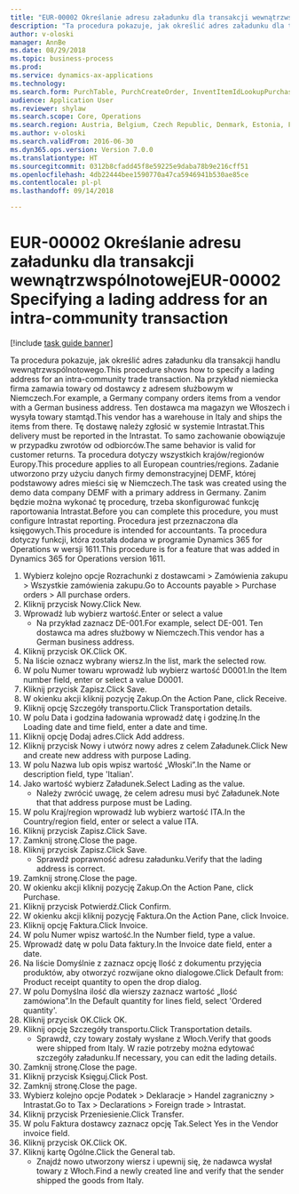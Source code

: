 ```yaml
--- 
title: "EUR-00002 Określanie adresu załadunku dla transakcji wewnątrzwspólnotowej"
description: "Ta procedura pokazuje, jak określić adres załadunku dla transakcji handlu wewnątrzwspólnotowego."
author: v-oloski
manager: AnnBe
ms.date: 08/29/2018
ms.topic: business-process
ms.prod: 
ms.service: dynamics-ax-applications
ms.technology: 
ms.search.form: PurchTable, PurchCreateOrder, InventItemIdLookupPurchase, TransportationDocument, LogisticsPostalAddress, SysLookupMultiSelectGrid,  VendEditInvoice, VendEditInvoiceDefaultQuantityForLinesDropDialog, Intrastat, SysQueryForm
audience: Application User
ms.reviewer: shylaw
ms.search.scope: Core, Operations
ms.search.region: Austria, Belgium, Czech Republic, Denmark, Estonia, Finland, France, Germany, Hungary, Ireland, Italy, Latvia, Lithuania, Netherlands, Poland, Spain, Sweden, United Kingdom
ms.author: v-oloski
ms.search.validFrom: 2016-06-30
ms.dyn365.ops.version: Version 7.0.0
ms.translationtype: HT
ms.sourcegitcommit: 0312b8cfadd45f8e59225e9daba78b9e216cff51
ms.openlocfilehash: 4db22444bee1590770a47ca5946941b530ae85ce
ms.contentlocale: pl-pl
ms.lasthandoff: 09/14/2018

---
```

# <a name="eur-00002-specifying-a-lading-address-for-an-intra-community-transaction"></a><span data-ttu-id="e4e6a-103">EUR-00002 Określanie adresu załadunku dla transakcji wewnątrzwspólnotowej</span><span class="sxs-lookup"><span data-stu-id="e4e6a-103">EUR-00002 Specifying a lading address for an intra-community transaction</span></span>

[!include [task guide banner](../../includes/task-guide-banner.md)]

<span data-ttu-id="e4e6a-104">Ta procedura pokazuje, jak określić adres załadunku dla transakcji handlu wewnątrzwspólnotowego.</span><span class="sxs-lookup"><span data-stu-id="e4e6a-104">This procedure shows how to specify a lading address for an intra-community trade transaction.</span></span> <span data-ttu-id="e4e6a-105">Na przykład niemiecka firma zamawia towary od dostawcy z adresem służbowym w Niemczech.</span><span class="sxs-lookup"><span data-stu-id="e4e6a-105">For example, a Germany company orders items from a vendor with a German business address.</span></span> <span data-ttu-id="e4e6a-106">Ten dostawca ma magazyn we Włoszech i wysyła towary stamtąd.</span><span class="sxs-lookup"><span data-stu-id="e4e6a-106">This vendor has a warehouse in Italy and ships the items from there.</span></span> <span data-ttu-id="e4e6a-107">Tę dostawę należy zgłosić w systemie Intrastat.</span><span class="sxs-lookup"><span data-stu-id="e4e6a-107">This delivery must be reported in the Intrastat.</span></span> <span data-ttu-id="e4e6a-108">To samo zachowanie obowiązuje w przypadku zwrotów od odbiorców.</span><span class="sxs-lookup"><span data-stu-id="e4e6a-108">The same behavior is valid for customer returns.</span></span>
<span data-ttu-id="e4e6a-109">Ta procedura dotyczy wszystkich krajów/regionów Europy.</span><span class="sxs-lookup"><span data-stu-id="e4e6a-109">This procedure applies to all European countries/regions.</span></span> <span data-ttu-id="e4e6a-110">Zadanie utworzono przy użyciu danych firmy demonstracyjnej DEMF, której podstawowy adres mieści się w Niemczech.</span><span class="sxs-lookup"><span data-stu-id="e4e6a-110">The task was created using the demo data company DEMF with a primary address in Germany.</span></span> <span data-ttu-id="e4e6a-111">Zanim będzie można wykonać tę procedurę, trzeba skonfigurować funkcję raportowania Intrastat.</span><span class="sxs-lookup"><span data-stu-id="e4e6a-111">Before you can complete this procedure, you must configure Intrastat reporting.</span></span> <span data-ttu-id="e4e6a-112">Procedura jest przeznaczona dla księgowych.</span><span class="sxs-lookup"><span data-stu-id="e4e6a-112">This procedure is intended for accountants.</span></span> <span data-ttu-id="e4e6a-113">Ta procedura dotyczy funkcji, która została dodana w programie Dynamics 365 for Operations w wersji 1611.</span><span class="sxs-lookup"><span data-stu-id="e4e6a-113">This procedure is for a feature that was added in Dynamics 365 for Operations version 1611.</span></span>

1. <span data-ttu-id="e4e6a-114">Wybierz kolejno opcje Rozrachunki z dostawcami > Zamówienia zakupu > Wszystkie zamówienia zakupu.</span><span class="sxs-lookup"><span data-stu-id="e4e6a-114">Go to Accounts payable > Purchase orders > All purchase orders.</span></span>
2. <span data-ttu-id="e4e6a-115">Kliknij przycisk Nowy.</span><span class="sxs-lookup"><span data-stu-id="e4e6a-115">Click New.</span></span>
3. <span data-ttu-id="e4e6a-116">Wprowadź lub wybierz wartość.</span><span class="sxs-lookup"><span data-stu-id="e4e6a-116">Enter or select a value</span></span>
    * <span data-ttu-id="e4e6a-117">Na przykład zaznacz DE-001.</span><span class="sxs-lookup"><span data-stu-id="e4e6a-117">For example, select DE-001.</span></span> <span data-ttu-id="e4e6a-118">Ten dostawca ma adres służbowy w Niemczech.</span><span class="sxs-lookup"><span data-stu-id="e4e6a-118">This vendor has a German business address.</span></span>  
4. <span data-ttu-id="e4e6a-119">Kliknij przycisk OK.</span><span class="sxs-lookup"><span data-stu-id="e4e6a-119">Click OK.</span></span>
5. <span data-ttu-id="e4e6a-120">Na liście oznacz wybrany wiersz.</span><span class="sxs-lookup"><span data-stu-id="e4e6a-120">In the list, mark the selected row.</span></span>
6. <span data-ttu-id="e4e6a-121">W polu Numer towaru wprowadź lub wybierz wartość D0001.</span><span class="sxs-lookup"><span data-stu-id="e4e6a-121">In the Item number field, enter or select a value D0001.</span></span>
7. <span data-ttu-id="e4e6a-122">Kliknij przycisk Zapisz.</span><span class="sxs-lookup"><span data-stu-id="e4e6a-122">Click Save.</span></span>
8. <span data-ttu-id="e4e6a-123">W okienku akcji kliknij pozycję Zakup.</span><span class="sxs-lookup"><span data-stu-id="e4e6a-123">On the Action Pane, click Receive.</span></span>
9. <span data-ttu-id="e4e6a-124">Kliknij opcję Szczegóły transportu.</span><span class="sxs-lookup"><span data-stu-id="e4e6a-124">Click Transportation details.</span></span>
10. <span data-ttu-id="e4e6a-125">W polu Data i godzina ładowania wprowadź datę i godzinę.</span><span class="sxs-lookup"><span data-stu-id="e4e6a-125">In the Loading date and time field, enter a date and time.</span></span>
11. <span data-ttu-id="e4e6a-126">Kliknij opcję Dodaj adres.</span><span class="sxs-lookup"><span data-stu-id="e4e6a-126">Click Add address.</span></span>
12. <span data-ttu-id="e4e6a-127">Kliknij przycisk Nowy i utwórz nowy adres z celem Załadunek.</span><span class="sxs-lookup"><span data-stu-id="e4e6a-127">Click New and create new address with purpose Lading.</span></span>
13. <span data-ttu-id="e4e6a-128">W polu Nazwa lub opis wpisz wartość „Włoski”.</span><span class="sxs-lookup"><span data-stu-id="e4e6a-128">In the Name or description field, type 'Italian'.</span></span>
14. <span data-ttu-id="e4e6a-129">Jako wartość wybierz Załadunek.</span><span class="sxs-lookup"><span data-stu-id="e4e6a-129">Select Lading as the value.</span></span>
    * <span data-ttu-id="e4e6a-130">Należy zwrócić uwagę, że celem adresu musi być Załadunek.</span><span class="sxs-lookup"><span data-stu-id="e4e6a-130">Note that that address purpose must be Lading.</span></span>  
15. <span data-ttu-id="e4e6a-131">W polu Kraj/region wprowadź lub wybierz wartość ITA.</span><span class="sxs-lookup"><span data-stu-id="e4e6a-131">In the Country/region field, enter or select a value ITA.</span></span>
16. <span data-ttu-id="e4e6a-132">Kliknij przycisk Zapisz.</span><span class="sxs-lookup"><span data-stu-id="e4e6a-132">Click Save.</span></span>
17. <span data-ttu-id="e4e6a-133">Zamknij stronę.</span><span class="sxs-lookup"><span data-stu-id="e4e6a-133">Close the page.</span></span>
18. <span data-ttu-id="e4e6a-134">Kliknij przycisk Zapisz.</span><span class="sxs-lookup"><span data-stu-id="e4e6a-134">Click Save.</span></span>
    * <span data-ttu-id="e4e6a-135">Sprawdź poprawność adresu załadunku.</span><span class="sxs-lookup"><span data-stu-id="e4e6a-135">Verify that the lading address is correct.</span></span>  
19. <span data-ttu-id="e4e6a-136">Zamknij stronę.</span><span class="sxs-lookup"><span data-stu-id="e4e6a-136">Close the page.</span></span>
20. <span data-ttu-id="e4e6a-137">W okienku akcji kliknij pozycję Zakup.</span><span class="sxs-lookup"><span data-stu-id="e4e6a-137">On the Action Pane, click Purchase.</span></span>
21. <span data-ttu-id="e4e6a-138">Kliknij przycisk Potwierdź.</span><span class="sxs-lookup"><span data-stu-id="e4e6a-138">Click Confirm.</span></span>
22. <span data-ttu-id="e4e6a-139">W okienku akcji kliknij pozycję Faktura.</span><span class="sxs-lookup"><span data-stu-id="e4e6a-139">On the Action Pane, click Invoice.</span></span>
23. <span data-ttu-id="e4e6a-140">Kliknij opcję Faktura.</span><span class="sxs-lookup"><span data-stu-id="e4e6a-140">Click Invoice.</span></span>
24. <span data-ttu-id="e4e6a-141">W polu Numer wpisz wartość.</span><span class="sxs-lookup"><span data-stu-id="e4e6a-141">In the Number field, type a value.</span></span>
25. <span data-ttu-id="e4e6a-142">Wprowadź datę w polu Data faktury.</span><span class="sxs-lookup"><span data-stu-id="e4e6a-142">In the Invoice date field, enter a date.</span></span>
26. <span data-ttu-id="e4e6a-143">Na liście Domyślnie z zaznacz opcję Ilość z dokumentu przyjęcia produktów, aby otworzyć rozwijane okno dialogowe.</span><span class="sxs-lookup"><span data-stu-id="e4e6a-143">Click Default from: Product receipt quantity to open the drop dialog.</span></span>
27. <span data-ttu-id="e4e6a-144">W polu Domyślna ilość dla wierszy zaznacz wartość „Ilość zamówiona”.</span><span class="sxs-lookup"><span data-stu-id="e4e6a-144">In the Default quantity for lines field, select 'Ordered quantity'.</span></span>
28. <span data-ttu-id="e4e6a-145">Kliknij przycisk OK.</span><span class="sxs-lookup"><span data-stu-id="e4e6a-145">Click OK.</span></span>
29. <span data-ttu-id="e4e6a-146">Kliknij opcję Szczegóły transportu.</span><span class="sxs-lookup"><span data-stu-id="e4e6a-146">Click Transportation details.</span></span>
    * <span data-ttu-id="e4e6a-147">Sprawdź, czy towary zostały wysłane z Włoch.</span><span class="sxs-lookup"><span data-stu-id="e4e6a-147">Verify that goods were shipped from Italy.</span></span> <span data-ttu-id="e4e6a-148">W razie potrzeby można edytować szczegóły załadunku.</span><span class="sxs-lookup"><span data-stu-id="e4e6a-148">If necessary, you can edit the lading details.</span></span>  
30. <span data-ttu-id="e4e6a-149">Zamknij stronę.</span><span class="sxs-lookup"><span data-stu-id="e4e6a-149">Close the page.</span></span>
31. <span data-ttu-id="e4e6a-150">Kliknij przycisk Księguj.</span><span class="sxs-lookup"><span data-stu-id="e4e6a-150">Click Post.</span></span>
32. <span data-ttu-id="e4e6a-151">Zamknij stronę.</span><span class="sxs-lookup"><span data-stu-id="e4e6a-151">Close the page.</span></span>
33. <span data-ttu-id="e4e6a-152">Wybierz kolejno opcje Podatek > Deklaracje > Handel zagraniczny > Intrastat.</span><span class="sxs-lookup"><span data-stu-id="e4e6a-152">Go to Tax > Declarations > Foreign trade > Intrastat.</span></span>
34. <span data-ttu-id="e4e6a-153">Kliknij przycisk Przeniesienie.</span><span class="sxs-lookup"><span data-stu-id="e4e6a-153">Click Transfer.</span></span>
35. <span data-ttu-id="e4e6a-154">W polu Faktura dostawcy zaznacz opcję Tak.</span><span class="sxs-lookup"><span data-stu-id="e4e6a-154">Select Yes in the Vendor invoice field.</span></span>
36. <span data-ttu-id="e4e6a-155">Kliknij przycisk OK.</span><span class="sxs-lookup"><span data-stu-id="e4e6a-155">Click OK.</span></span>
37. <span data-ttu-id="e4e6a-156">Kliknij kartę Ogólne.</span><span class="sxs-lookup"><span data-stu-id="e4e6a-156">Click the General tab.</span></span>
    * <span data-ttu-id="e4e6a-157">Znajdź nowo utworzony wiersz i upewnij się, że nadawca wysłał towary z Włoch.</span><span class="sxs-lookup"><span data-stu-id="e4e6a-157">Find a newly created line and verify that the sender shipped the goods from Italy.</span></span>  


